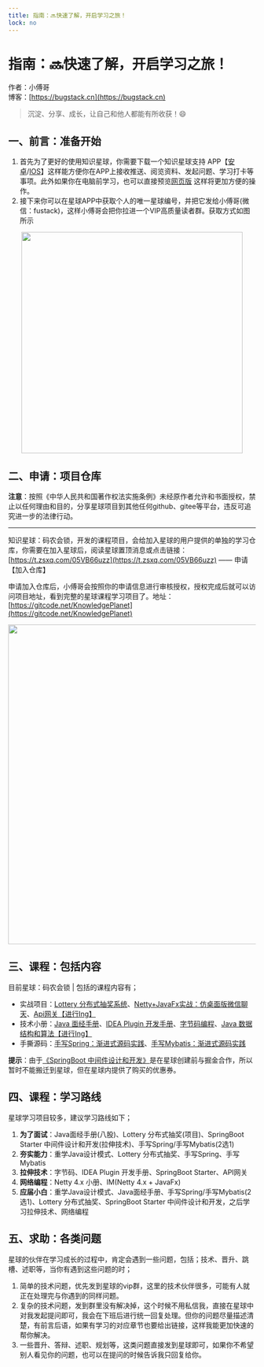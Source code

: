 ```yaml
---
title: 指南：🔜快速了解，开启学习之旅！
lock: no
---
```


# 指南：🔜快速了解，开启学习之旅！

作者：小傅哥
<br/>博客：[https://bugstack.cn](https://bugstack.cn)

> 沉淀、分享、成长，让自己和他人都能有所收获！😄

## 一、前言：准备开始

1. 首先为了更好的使用知识星球，你需要下载一个知识星球支持 APP【[安卓](https://a.app.qq.com/o/simple.jsp?pkgname=com.unnoo.quan)/[IOS](https://apps.apple.com/cn/app/xiao-mi-quan/id904106920?l=cn)】这样能方便你在APP上接收推送、阅览资料、发起问题、学习打卡等事项。此外如果你在电脑前学习，也可以直接预览[网页版](https://wx.zsxq.com/dweb2/index/group/48411118851818) 这样将更加方便的操作。
2. 接下来你可以在星球APP中获取个人的唯一星球编号，并把它发给小傅哥(微信：fustack)，这样小傅哥会把你拉进一个VIP高质量读者群。获取方式如图所示

<div align="center">
    <img src="https://bugstack.cn/images/system/zsxq-get-id.png?raw=true" width="450px">
</div>

## 二、申请：项目仓库

**注意**：按照《中华人民共和国著作权法实施条例》未经原作者允许和书面授权，禁止以任何理由和目的，分享星球项目到其他任何github、gitee等平台，违反可追究进一步的法律行动。

---

知识星球：码农会锁，开发的课程项目，会给加入星球的用户提供的单独的学习仓库，你需要在加入星球后，阅读星球置顶消息或点击链接：[https://t.zsxq.com/05VB66uzz](https://t.zsxq.com/05VB66uzz) —— 申请【加入仓库】

申请加入仓库后，小傅哥会按照你的申请信息进行审核授权，授权完成后就可以访问项目地址，看到完整的星球课程学习项目了。地址：[https://gitcode.net/KnowledgePlanet](https://gitcode.net/KnowledgePlanet)

<div align="center">
    <img src="https://bugstack.cn/images/system/zsxq-project.png?raw=true" width="650px">
</div>

## 三、课程：包括内容

目前星球：码农会锁 | 包括的课程内容有；
- 实战项目：[Lottery 分布式抽奖系统](https://bugstack.cn/md/project/lottery/introduce/Lottery%E6%8A%BD%E5%A5%96%E7%B3%BB%E7%BB%9F.html)、[Netty+JavaFx实战：仿桌面版微信聊天](https://bugstack.cn/md/project/im/2020-03-04-%E3%80%8ANetty+JavaFx%E5%AE%9E%E6%88%98%EF%BC%9A%E4%BB%BF%E6%A1%8C%E9%9D%A2%E7%89%88%E5%BE%AE%E4%BF%A1%E8%81%8A%E5%A4%A9%E3%80%8B.html)、[Api网关【进行Ing】](https://bugstack.cn/md/assembly/api-gateway/2022-08-12-%E5%BC%80%E7%AF%87%EF%BC%9A%E5%A6%82%E6%9E%9C%E8%AE%A9%E6%88%91%E8%AE%BE%E8%AE%A1%E4%B8%80%E5%A5%97%EF%BC%8CTPS%E7%99%BE%E4%B8%87%E7%BA%A7API%E7%BD%91%E5%85%B3.html)
- 技术小册：[Java 面经手册](https://t.zsxq.com/05YZZjq7m)、[IDEA Plugin 开发手册](https://t.zsxq.com/05ufmQnA2)、[字节码编程](https://bugstack.cn/md/bytecode/asm/2020-03-25-%5BASM%E5%AD%97%E8%8A%82%E7%A0%81%E7%BC%96%E7%A8%8B%5D%E5%A6%82%E6%9E%9C%E4%BD%A0%E5%8F%AA%E5%86%99CRUD%EF%BC%8C%E9%82%A3%E8%BF%99%E7%A7%8D%E6%8A%80%E6%9C%AF%E4%BD%A0%E6%B0%B8%E8%BF%9C%E7%A2%B0%E4%B8%8D%E5%88%B0.html)、[Java 数据结构和算法【进行Ing】](https://bugstack.cn/md/algorithm/data-structures/2022-07-22-linked-list.html)
- 手撕源码：[手写Spring：渐进式源码实践](https://t.zsxq.com/05Vvbmq7a)、[手写Mybatis：渐进式源码实践](https://t.zsxq.com/05bmqNFQ7)

**提示**：由于[《SpringBoot 中间件设计和开发》](https://bugstack.cn/md/assembly/middleware/2021-03-31-%E3%80%8ASpringBoot%20%E4%B8%AD%E9%97%B4%E4%BB%B6%E8%AE%BE%E8%AE%A1%E5%92%8C%E5%BC%80%E5%8F%91%E3%80%8B%E4%B8%93%E6%A0%8F%E5%B0%8F%E5%86%8C%E4%B8%8A%E7%BA%BF%E5%95%A6%EF%BC%81.html)是在星球创建前与掘金合作，所以暂时不能搬迁到星球，但在星球内提供了购买的优惠券。

## 四、课程：学习路线

星球学习项目较多，建议学习路线如下；

1. **为了面试**：Java面经手册(八股)、Lottery 分布式抽奖(项目)、SpringBoot Starter 中间件设计和开发(拉伸技术)、手写Spring/手写Mybatis(2选1)
2. **夯实能力**：重学Java设计模式、Lottery 分布式抽奖、手写Spring、手写Mybatis
3. **拉伸技术**：字节码、IDEA Plugin 开发手册、SpringBoot Starter、API网关
4. **网络编程**：Netty 4.x 小册、IM(Netty 4.x + JavaFx)
5. **应届小白**：重学Java设计模式、Java面经手册、手写Spring/手写Mybatis(2选1)、Lottery 分布式抽奖、SpringBoot Starter 中间件设计和开发，之后学习拉伸技术、网络编程

## 五、求助：各类问题

星球的伙伴在学习成长的过程中，肯定会遇到一些问题，包括；技术、晋升、跳槽、述职等，当你有遇到这些问题的时；
1. 简单的技术问题，优先发到星球的vip群，这里的技术伙伴很多，可能有人就正在处理完与你遇到的同样问题。
2. 复杂的技术问题，发到群里没有解决掉，这个时候不用私信我，直接在星球中对我发起提问即可，我会在下班后进行统一回复处理。但你的问题尽量描述清楚，有前言后语，如果有学习的对应章节也要给出链接，这样我能更加快速的帮你解决。
3. 一些晋升、答辩、述职、规划等，这类问题直接发到星球即可，如果你不希望别人看见你的问题，也可以在提问的时候告诉我只回复给你。